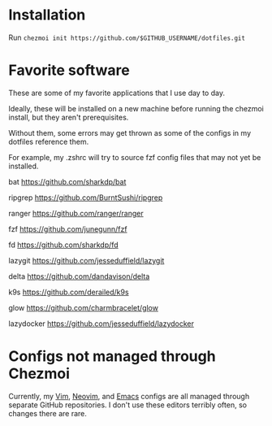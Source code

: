 # Installation
Run `chezmoi init https://github.com/$GITHUB_USERNAME/dotfiles.git`

# Favorite software

These are some of my favorite applications that I use day to day.

Ideally, these will be installed on a new machine before running the chezmoi install, but they aren't prerequisites.

Without them, some errors may get thrown as some of the configs in my dotfiles reference them.

For example, my .zshrc will try to source fzf config files that may not yet be installed.


bat https://github.com/sharkdp/bat

ripgrep https://github.com/BurntSushi/ripgrep

ranger https://github.com/ranger/ranger

fzf https://github.com/junegunn/fzf

fd https://github.com/sharkdp/fd

lazygit https://github.com/jesseduffield/lazygit

delta https://github.com/dandavison/delta

k9s https://github.com/derailed/k9s

glow https://github.com/charmbracelet/glow

lazydocker https://github.com/jesseduffield/lazydocker

# Configs not managed through Chezmoi

Currently, my [Vim](https://github.com/ddigeronimo/myvim), [Neovim](https://github.com/ddigeronimo/nvim), and [Emacs](https://github.com/ddigeronimo/.emacs.d) configs are all managed through separate GitHub repositories. I don't use these editors terribly often, so changes there are rare.
